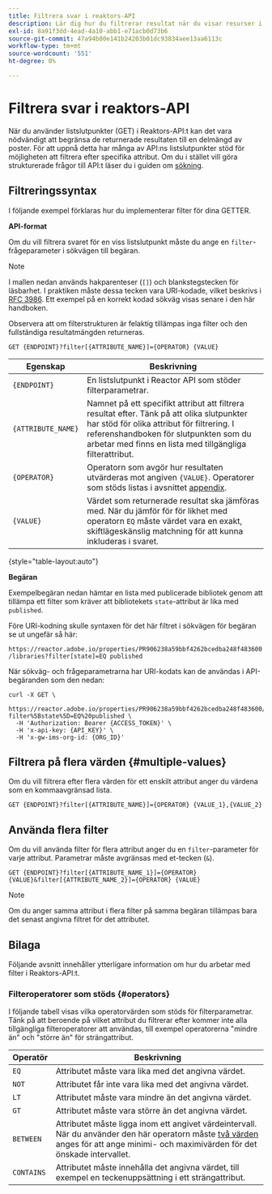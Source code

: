```yaml
---
title: Filtrera svar i reaktors-API
description: Lär dig hur du filtrerar resultat när du visar resurser i Reactor API.
exl-id: 8a91f3dd-4ead-4a10-abb1-e71acb0d73b6
source-git-commit: 47a94b00e141b24203b01dc93834aee13aa6113c
workflow-type: tm+mt
source-wordcount: '551'
ht-degree: 0%

---
```


# Filtrera svar i reaktors-API

När du använder listslutpunkter (GET) i Reaktors-API:t kan det vara nödvändigt att begränsa de returnerade resultaten till en delmängd av poster. För att uppnå detta har många av API:ns listslutpunkter stöd för möjligheten att filtrera efter specifika attribut. Om du i stället vill göra strukturerade frågor till API:t läser du i guiden om [sökning](./search.md).

## Filtreringssyntax

I följande exempel förklaras hur du implementerar filter för dina GETTER.

**API-format**

Om du vill filtrera svaret för en viss listslutpunkt måste du ange en `filter`-frågeparameter i sökvägen till begäran.

>[!NOTE]
>
>I mallen nedan används hakparenteser (`[]`) och blankstegstecken för läsbarhet. I praktiken måste dessa tecken vara URI-kodade, vilket beskrivs i [RFC 3986](https://tools.ietf.org/html/rfc3986). Ett exempel på en korrekt kodad sökväg visas senare i den här handboken.
>
>Observera att om filterstrukturen är felaktig tillämpas inga filter och den fullständiga resultatmängden returneras.

```http
GET {ENDPOINT}?filter[{ATTRIBUTE_NAME}]={OPERATOR} {VALUE}
```

| Egenskap | Beskrivning |
| --- | --- |
| `{ENDPOINT}` | En listslutpunkt i Reactor API som stöder filterparametrar. |
| `{ATTRIBUTE_NAME}` | Namnet på ett specifikt attribut att filtrera resultat efter. Tänk på att olika slutpunkter har stöd för olika attribut för filtrering. I referenshandboken för slutpunkten som du arbetar med finns en lista med tillgängliga filterattribut. |
| `{OPERATOR}` | Operatorn som avgör hur resultaten utvärderas mot angiven `{VALUE}`. Operatorer som stöds listas i avsnittet [appendix](#supported-operators). |
| `{VALUE}` | Värdet som returnerade resultat ska jämföras med. När du jämför för för likhet med operatorn `EQ` måste värdet vara en exakt, skiftlägeskänslig matchning för att kunna inkluderas i svaret. |

{style="table-layout:auto"}

**Begäran**

Exempelbegäran nedan hämtar en lista med publicerade bibliotek genom att tillämpa ett filter som kräver att bibliotekets `state`-attribut är lika med `published`.

Före URI-kodning skulle syntaxen för det här filtret i sökvägen för begäran se ut ungefär så här:

`https://reactor.adobe.io/properties/PR906238a59bbf4262bcedba248f483600/libraries?filter[state]=EQ published`

När sökväg- och frågeparametrarna har URI-kodats kan de användas i API-begäranden som den nedan:

```shell
curl -X GET \
  https://reactor.adobe.io/properties/PR906238a59bbf4262bcedba248f483600/libraries?filter%5Bstate%5D=EQ%20published \
  -H 'Authorization: Bearer {ACCESS_TOKEN}' \
  -H 'x-api-key: {API_KEY}' \
  -H 'x-gw-ims-org-id: {ORG_ID}'
```

## Filtrera på flera värden {#multiple-values}

Om du vill filtrera efter flera värden för ett enskilt attribut anger du värdena som en kommaavgränsad lista.

```http
GET {ENDPOINT}?filter[{ATTRIBUTE_NAME}]={OPERATOR} {VALUE_1},{VALUE_2}
```

## Använda flera filter

Om du vill använda filter för flera attribut anger du en `filter`-parameter för varje attribut. Parametrar måste avgränsas med et-tecken (`&`).

```http
GET {ENDPOINT}?filter[{ATTRIBUTE_NAME_1}]={OPERATOR} {VALUE}&filter[{ATTRIBUTE_NAME_2}]={OPERATOR} {VALUE}
```

>[!NOTE]
>
>Om du anger samma attribut i flera filter på samma begäran tillämpas bara det senast angivna filtret för det attributet.

## Bilaga

Följande avsnitt innehåller ytterligare information om hur du arbetar med filter i Reaktors-API:t.

### Filteroperatorer som stöds {#operators}

I följande tabell visas vilka operatorvärden som stöds för filterparametrar. Tänk på att beroende på vilket attribut du filtrerar efter kommer inte alla tillgängliga filteroperatorer att användas, till exempel operatorerna &quot;mindre än&quot; och &quot;större än&quot; för strängattribut.

| Operatör | Beskrivning |
| --- | --- |
| `EQ` | Attributet måste vara lika med det angivna värdet. |
| `NOT` | Attributet får inte vara lika med det angivna värdet. |
| `LT` | Attributet måste vara mindre än det angivna värdet. |
| `GT` | Attributet måste vara större än det angivna värdet. |
| `BETWEEN` | Attributet måste ligga inom ett angivet värdeintervall. När du använder den här operatorn måste [två värden](#multiple-values) anges för att ange minimi- och maximivärden för det önskade intervallet. |
| `CONTAINS` | Attributet måste innehålla det angivna värdet, till exempel en teckenuppsättning i ett strängattribut. |
